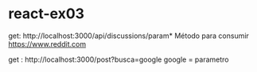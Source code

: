 # react-ex03
get: http://localhost:3000/api/discussions/param*
Método para consumir https://www.reddit.com

get : http://localhost:3000/post?busca=google
google = parametro
